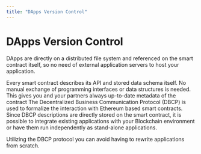 ```yaml
---
title: "DApps Version Control"
---
```

# DApps Version Control

DApps are directly on a distributed file system and referenced on the smart contract itself, so no need of external application servers to host your application.

Every smart contract describes its API and stored data schema itself. No manual exchange of programming interfaces or data structures is needed. This gives you and your partners always up-to-date metadata of the contract
The Decentralized Business Communication Protocol (DBCP) is used to formalize the interaction with Ethereum based smart contracts. 
Since DBCP descriptions are directly stored on the smart contract, it is possible to integrate existing applications with your Blockchain environment or have them run independently as stand-alone applications.

Utilizing the DBCP protocol you can avoid having to rewrite applications from scratch. 
